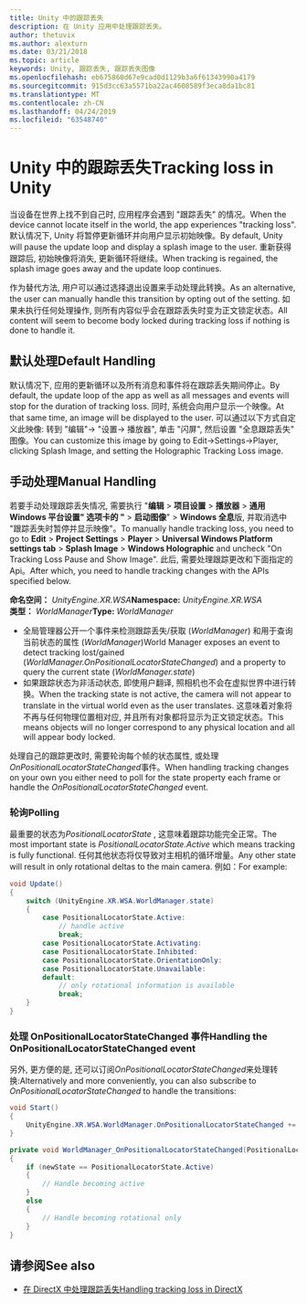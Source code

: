 ```yaml
---
title: Unity 中的跟踪丢失
description: 在 Unity 应用中处理跟踪丢失。
author: thetuvix
ms.author: alexturn
ms.date: 03/21/2018
ms.topic: article
keywords: Unity, 跟踪丢失, 跟踪丢失图像
ms.openlocfilehash: eb675860d67e9cad0d1129b3a6f61343990a4179
ms.sourcegitcommit: 915d3cc63a5571ba22ac4608589f3eca8da1bc81
ms.translationtype: MT
ms.contentlocale: zh-CN
ms.lasthandoff: 04/24/2019
ms.locfileid: "63548740"
---
```

# <a name="tracking-loss-in-unity"></a><span data-ttu-id="9536f-104">Unity 中的跟踪丢失</span><span class="sxs-lookup"><span data-stu-id="9536f-104">Tracking loss in Unity</span></span>

<span data-ttu-id="9536f-105">当设备在世界上找不到自己时, 应用程序会遇到 "跟踪丢失" 的情况。</span><span class="sxs-lookup"><span data-stu-id="9536f-105">When the device cannot locate itself in the world, the app experiences "tracking loss".</span></span> <span data-ttu-id="9536f-106">默认情况下, Unity 将暂停更新循环并向用户显示初始映像。</span><span class="sxs-lookup"><span data-stu-id="9536f-106">By default, Unity will pause the update loop and display a splash image to the user.</span></span> <span data-ttu-id="9536f-107">重新获得跟踪后, 初始映像将消失, 更新循环将继续。</span><span class="sxs-lookup"><span data-stu-id="9536f-107">When tracking is regained, the splash image goes away and the update loop continues.</span></span>

<span data-ttu-id="9536f-108">作为替代方法, 用户可以通过选择退出设置来手动处理此转换。</span><span class="sxs-lookup"><span data-stu-id="9536f-108">As an alternative, the user can manually handle this transition by opting out of the setting.</span></span> <span data-ttu-id="9536f-109">如果未执行任何处理操作, 则所有内容似乎会在跟踪丢失时变为正文锁定状态。</span><span class="sxs-lookup"><span data-stu-id="9536f-109">All content will seem to become body locked during tracking loss if nothing is done to handle it.</span></span>

## <a name="default-handling"></a><span data-ttu-id="9536f-110">默认处理</span><span class="sxs-lookup"><span data-stu-id="9536f-110">Default Handling</span></span>

<span data-ttu-id="9536f-111">默认情况下, 应用的更新循环以及所有消息和事件将在跟踪丢失期间停止。</span><span class="sxs-lookup"><span data-stu-id="9536f-111">By default, the update loop of the app as well as all messages and events will stop for the duration of tracking loss.</span></span> <span data-ttu-id="9536f-112">同时, 系统会向用户显示一个映像。</span><span class="sxs-lookup"><span data-stu-id="9536f-112">At that same time, an image will be displayed to the user.</span></span> <span data-ttu-id="9536f-113">可以通过以下方式自定义此映像: 转到 "编辑"-> "设置-> 播放器", 单击 "闪屏", 然后设置 "全息跟踪丢失" 图像。</span><span class="sxs-lookup"><span data-stu-id="9536f-113">You can customize this image by going to Edit->Settings->Player, clicking Splash Image, and setting the Holographic Tracking Loss image.</span></span>

## <a name="manual-handling"></a><span data-ttu-id="9536f-114">手动处理</span><span class="sxs-lookup"><span data-stu-id="9536f-114">Manual Handling</span></span>

<span data-ttu-id="9536f-115">若要手动处理跟踪丢失情况, 需要执行 "**编辑** > **项目设置** > **播放器** > **通用 Windows 平台设置" 选项卡的 "**  > **启动图像**" > **Windows 全息**版, 并取消选中 "跟踪丢失时暂停并显示映像"。</span><span class="sxs-lookup"><span data-stu-id="9536f-115">To manually handle tracking loss, you need to go to **Edit** > **Project Settings** > **Player** > **Universal Windows Platform settings tab** > **Splash Image** > **Windows Holographic** and uncheck "On Tracking Loss Pause and Show Image".</span></span> <span data-ttu-id="9536f-116">此后, 需要处理跟踪更改和下面指定的 Api。</span><span class="sxs-lookup"><span data-stu-id="9536f-116">After which, you need to handle tracking changes with the APIs specified below.</span></span>

<span data-ttu-id="9536f-117">**命名空间：**  *UnityEngine.XR.WSA*</span><span class="sxs-lookup"><span data-stu-id="9536f-117">**Namespace:** *UnityEngine.XR.WSA*</span></span><br>
<span data-ttu-id="9536f-118">**类型：** *WorldManager*</span><span class="sxs-lookup"><span data-stu-id="9536f-118">**Type:** *WorldManager*</span></span>

* <span data-ttu-id="9536f-119">全局管理器公开一个事件来检测跟踪丢失/获取 (*WorldManager*) 和用于查询当前状态的属性 (*WorldManager*)</span><span class="sxs-lookup"><span data-stu-id="9536f-119">World Manager exposes an event to detect tracking lost/gained (*WorldManager.OnPositionalLocatorStateChanged*) and a property to query the current state (*WorldManager.state*)</span></span>
* <span data-ttu-id="9536f-120">如果跟踪状态为非活动状态, 即使用户翻译, 照相机也不会在虚拟世界中进行转换。</span><span class="sxs-lookup"><span data-stu-id="9536f-120">When the tracking state is not active, the camera will not appear to translate in the virtual world even as the user translates.</span></span> <span data-ttu-id="9536f-121">这意味着对象将不再与任何物理位置相对应, 并且所有对象都将显示为正文锁定状态。</span><span class="sxs-lookup"><span data-stu-id="9536f-121">This means objects will no longer correspond to any physical location and all will appear body locked.</span></span>

<span data-ttu-id="9536f-122">处理自己的跟踪更改时, 需要轮询每个帧的状态属性, 或处理*OnPositionalLocatorStateChanged*事件。</span><span class="sxs-lookup"><span data-stu-id="9536f-122">When handling tracking changes on your own you either need to poll for the state property each frame or handle the *OnPositionalLocatorStateChanged* event.</span></span>

### <a name="polling"></a><span data-ttu-id="9536f-123">轮询</span><span class="sxs-lookup"><span data-stu-id="9536f-123">Polling</span></span>

<span data-ttu-id="9536f-124">最重要的状态为*PositionalLocatorState* , 这意味着跟踪功能完全正常。</span><span class="sxs-lookup"><span data-stu-id="9536f-124">The most important state is *PositionalLocatorState.Active* which means tracking is fully functional.</span></span> <span data-ttu-id="9536f-125">任何其他状态将仅导致对主相机的循环增量。</span><span class="sxs-lookup"><span data-stu-id="9536f-125">Any other state will result in only rotational deltas to the main camera.</span></span> <span data-ttu-id="9536f-126">例如：</span><span class="sxs-lookup"><span data-stu-id="9536f-126">For example:</span></span>

```cs
void Update()
{
    switch (UnityEngine.XR.WSA.WorldManager.state)
    {
        case PositionalLocatorState.Active:
            // handle active
            break;
        case PositionalLocatorState.Activating:
        case PositionalLocatorState.Inhibited:
        case PositionalLocatorState.OrientationOnly:
        case PositionalLocatorState.Unavailable:
        default:
            // only rotational information is available
            break;
    }
}
```

### <a name="handling-the-onpositionallocatorstatechanged-event"></a><span data-ttu-id="9536f-127">处理 OnPositionalLocatorStateChanged 事件</span><span class="sxs-lookup"><span data-stu-id="9536f-127">Handling the OnPositionalLocatorStateChanged event</span></span>

<span data-ttu-id="9536f-128">另外, 更方便的是, 还可以订阅*OnPositionalLocatorStateChanged*来处理转换:</span><span class="sxs-lookup"><span data-stu-id="9536f-128">Alternatively and more conveniently, you can also subscribe to *OnPositionalLocatorStateChanged* to handle the transitions:</span></span>

```cs
void Start()
{
    UnityEngine.XR.WSA.WorldManager.OnPositionalLocatorStateChanged += WorldManager_OnPositionalLocatorStateChanged;
}

private void WorldManager_OnPositionalLocatorStateChanged(PositionalLocatorState oldState, PositionalLocatorState newState)
{
    if (newState == PositionalLocatorState.Active)
    {
        // Handle becoming active
    }
    else
    {
        // Handle becoming rotational only
    }
}
```

## <a name="see-also"></a><span data-ttu-id="9536f-129">请参阅</span><span class="sxs-lookup"><span data-stu-id="9536f-129">See also</span></span>
* [<span data-ttu-id="9536f-130">在 DirectX 中处理跟踪丢失</span><span class="sxs-lookup"><span data-stu-id="9536f-130">Handling tracking loss in DirectX</span></span>](coordinate-systems-in-directx.md#handling-tracking-loss)
